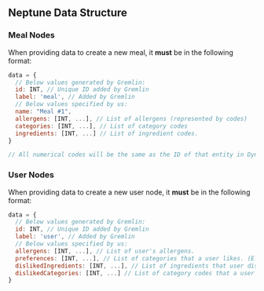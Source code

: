## Neptune Data Structure

### Meal Nodes
When providing data to create a new meal, it **must** be in the following format:

```javascript
data = {
  // Below values generated by Gremlin:
  id: INT, // Unique ID added by Gremlin
  label: 'meal', // Added by Gremlin
  // Below values specified by us:
  name: "Meal #1",
  allergens: [INT, ...], // List of allergens (represented by codes)
  categories: [INT, ...], // List of category codes
  ingredients: [INT, ...] // List of ingredient codes.
}

// All numerical codes will be the same as the ID of that entity in DynamoDB.
```

### User Nodes

When providing data to create a new user node, it **must** be in the following format:

```javascript
data = {
  // Below values generated by Gremlin:
  id: INT, // Unique ID added by Gremlin
  label: 'user', // Added by Gremlin
  // Below values specified by us:
  allergens: [INT, ...], // List of user's allergens.
  preferences: [INT, ...], // List of categories that a user likes. (E.g vegan, mexican)
  dislikedIngredients: [INT, ...], // List of ingredients that user dislikes.
  dislikedCategories: [INT, ...] // List of category codes that a user dislikes.
}
```